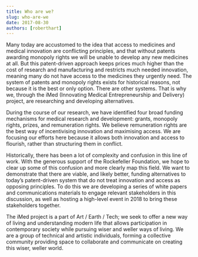 ```yaml
---
title: Who are we?
slug: who-are-we
date: 2017-08-30
authors: [roberthart]
---
```


Many today are accustomed to the idea that access to medicines and medical innovation are conflicting principles, and that without patents awarding monopoly rights we will be unable to develop any new medicines at all. But this patent-driven approach keeps prices much higher than the cost of research and manufacturing and restricts much needed innovation, meaning many do not have access to the medicines they urgently need. The system of patents and monopoly rights exists for historical reasons, not because it is the best or only option. There are other systems. That is why we, through the iMed (Innovating Medical Entrepreneurship and Delivery) project, are researching and developing alternatives.

During the course of our research, we have identified four broad funding mechanisms for medical research and development: grants, monopoly rights, prizes, and remuneration rights. We believe remuneration rights are the best way of incentivising innovation and maximising access. We are focusing our efforts here because it allows both innovation and access to flourish, rather than structuring them in conflict.

Historically, there has been a lot of complexity and confusion in this line of work. With the generous support of the Rockefeller Foundation, we hope to clear up some of this confusion and more clearly map this field. We want to demonstrate that there are viable, and likely better, funding alternatives to today’s patent-driven system that do not treat innovation and access as opposing principles. To do this we are developing a series of white papers and communications materials to engage relevant stakeholders in this discussion, as well as hosting a high-level event in 2018 to bring these stakeholders together.

The iMed project is a part of Art / Earth / Tech; we seek to offer a new way of living and understanding modern life that allows participation in contemporary society while pursuing wiser and weller ways of living. We are a group of technical and artistic individuals, forming a collective community providing space to collaborate and communicate on creating this wiser, weller world.
